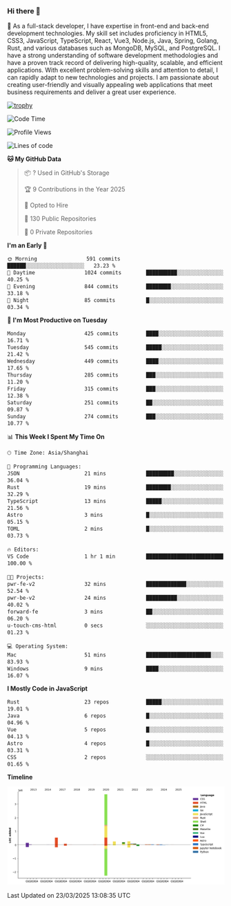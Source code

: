 ### Hi there 👋

🌱 As a full-stack developer, I have expertise in front-end and back-end development technologies. My skill set includes proficiency in HTML5, CSS3, JavaScript, TypeScript, React, Vue3, Node.js, Java, Spring, Golang, Rust, and various databases such as MongoDB, MySQL, and PostgreSQL. I have a strong understanding of software development methodologies and have a proven track record of delivering high-quality, scalable, and efficient applications. With excellent problem-solving skills and attention to detail, I can rapidly adapt to new technologies and projects. I am passionate about creating user-friendly and visually appealing web applications that meet business requirements and deliver a great user experience.

[![trophy](https://github-profile-trophy.vercel.app/?username=elton&rank=SECRET,SSS,SS,S,AAA,AA,A&theme=onedark&no-frame=true&margin-w=10)](https://github.com/ryo-ma/github-profile-trophy)

<!--START_SECTION:waka-->
![Code Time](http://img.shields.io/badge/Code%20Time-1%2C448%20hrs%204%20mins-blue)

![Profile Views](http://img.shields.io/badge/Profile%20Views-1-blue)

![Lines of code](https://img.shields.io/badge/From%20Hello%20World%20I%27ve%20Written-5.6%20million%20lines%20of%20code-blue)

**🐱 My GitHub Data** 

> 📦 ? Used in GitHub's Storage 
 > 
> 🏆 9 Contributions in the Year 2025
 > 
> 💼 Opted to Hire
 > 
> 📜 130 Public Repositories 
 > 
> 🔑 0 Private Repositories 
 > 
**I'm an Early 🐤** 

```text
🌞 Morning                591 commits         ██████░░░░░░░░░░░░░░░░░░░   23.23 % 
🌆 Daytime                1024 commits        ██████████░░░░░░░░░░░░░░░   40.25 % 
🌃 Evening                844 commits         ████████░░░░░░░░░░░░░░░░░   33.18 % 
🌙 Night                  85 commits          █░░░░░░░░░░░░░░░░░░░░░░░░   03.34 % 
```
📅 **I'm Most Productive on Tuesday** 

```text
Monday                   425 commits         ████░░░░░░░░░░░░░░░░░░░░░   16.71 % 
Tuesday                  545 commits         █████░░░░░░░░░░░░░░░░░░░░   21.42 % 
Wednesday                449 commits         ████░░░░░░░░░░░░░░░░░░░░░   17.65 % 
Thursday                 285 commits         ███░░░░░░░░░░░░░░░░░░░░░░   11.20 % 
Friday                   315 commits         ███░░░░░░░░░░░░░░░░░░░░░░   12.38 % 
Saturday                 251 commits         ██░░░░░░░░░░░░░░░░░░░░░░░   09.87 % 
Sunday                   274 commits         ███░░░░░░░░░░░░░░░░░░░░░░   10.77 % 
```


📊 **This Week I Spent My Time On** 

```text
🕑︎ Time Zone: Asia/Shanghai

💬 Programming Languages: 
JSON                     21 mins             █████████░░░░░░░░░░░░░░░░   36.04 % 
Rust                     19 mins             ████████░░░░░░░░░░░░░░░░░   32.29 % 
TypeScript               13 mins             █████░░░░░░░░░░░░░░░░░░░░   21.56 % 
Astro                    3 mins              █░░░░░░░░░░░░░░░░░░░░░░░░   05.15 % 
TOML                     2 mins              █░░░░░░░░░░░░░░░░░░░░░░░░   03.73 % 

🔥 Editors: 
VS Code                  1 hr 1 min          █████████████████████████   100.00 % 

🐱‍💻 Projects: 
pwr-fe-v2                32 mins             █████████████░░░░░░░░░░░░   52.54 % 
pwr-be-v2                24 mins             ██████████░░░░░░░░░░░░░░░   40.02 % 
forward-fe               3 mins              ██░░░░░░░░░░░░░░░░░░░░░░░   06.20 % 
u-touch-cms-html         0 secs              ░░░░░░░░░░░░░░░░░░░░░░░░░   01.23 % 

💻 Operating System: 
Mac                      51 mins             █████████████████████░░░░   83.93 % 
Windows                  9 mins              ████░░░░░░░░░░░░░░░░░░░░░   16.07 % 
```

**I Mostly Code in JavaScript** 

```text
Rust                     23 repos            █████░░░░░░░░░░░░░░░░░░░░   19.01 % 
Java                     6 repos             █░░░░░░░░░░░░░░░░░░░░░░░░   04.96 % 
Vue                      5 repos             █░░░░░░░░░░░░░░░░░░░░░░░░   04.13 % 
Astro                    4 repos             █░░░░░░░░░░░░░░░░░░░░░░░░   03.31 % 
CSS                      2 repos             ░░░░░░░░░░░░░░░░░░░░░░░░░   01.65 % 
```



**Timeline**

![Lines of Code chart](https://raw.githubusercontent.com/elton/elton/main/assets/bar_graph.png)


 Last Updated on 23/03/2025 13:08:35 UTC
<!--END_SECTION:waka-->

<!--
**elton/elton** is a ✨ _special_ ✨ repository because its `README.md` (this file) appears on your GitHub profile.

Here are some ideas to get you started:

- 🔭 I’m currently working on ...
- 🌱 I’m currently learning ...
- 👯 I’m looking to collaborate on ...
- 🤔 I’m looking for help with ...
- 💬 Ask me about ...
- 📫 How to reach me: ...
- 😄 Pronouns: ...
- ⚡ Fun fact: ...
-->
